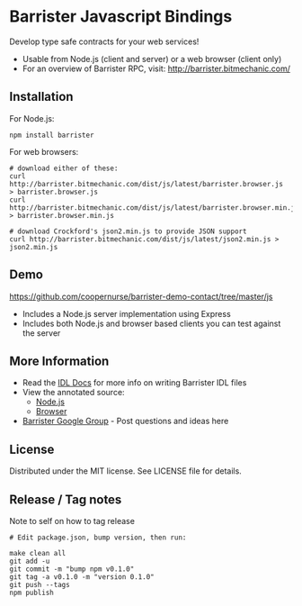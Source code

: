 # Barrister Javascript Bindings

Develop type safe contracts for your web services!

* Usable from Node.js (client and server) or a web browser (client only)
* For an overview of Barrister RPC, visit: http://barrister.bitmechanic.com/

## Installation

For Node.js:

    npm install barrister
    
For web browsers:

    # download either of these:
    curl http://barrister.bitmechanic.com/dist/js/latest/barrister.browser.js  > barrister.browser.js
    curl http://barrister.bitmechanic.com/dist/js/latest/barrister.browser.min.js > barrister.browser.min.js
    
    # download Crockford's json2.min.js to provide JSON support
    curl http://barrister.bitmechanic.com/dist/js/latest/json2.min.js > json2.min.js
    
## Demo

https://github.com/coopernurse/barrister-demo-contact/tree/master/js

* Includes a Node.js server implementation using Express
* Includes both Node.js and browser based clients you can test against the server

## More Information

* Read the [IDL Docs](http://barrister.bitmechanic.com/docs.html) for more info on writing 
  Barrister IDL files
* View the annotated source:
  * [Node.js](http://barrister.bitmechanic.com/api/js/latest/barrister.node.html)
  * [Browser](http://barrister.bitmechanic.com/api/js/latest/barrister.browser.html)
* [Barrister Google Group](https://groups.google.com/forum/#!forum/barrister-rpc) - Post questions and ideas here

## License

Distributed under the MIT license.  See LICENSE file for details.

## Release / Tag notes

Note to self on how to tag release

    # Edit package.json, bump version, then run:
    
    make clean all
    git add -u
    git commit -m "bump npm v0.1.0"
    git tag -a v0.1.0 -m "version 0.1.0"
    git push --tags
    npm publish
    